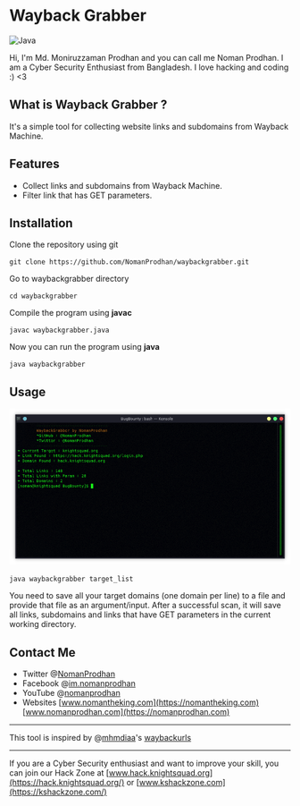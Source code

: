 # Wayback Grabber
![Java](https://img.shields.io/badge/language-java-blue)

Hi,  I'm Md. Moniruzzaman Prodhan and  you can call me Noman Prodhan. I am a Cyber Security Enthusiast from Bangladesh. I love hacking and coding :) <3

## What is Wayback Grabber ?

It's a simple tool for collecting website links and subdomains from Wayback Machine.

## Features
- Collect links and subdomains from Wayback Machine.
- Filter link that has GET parameters.

## Installation
Clone the repository using git
```console
git clone https://github.com/NomanProdhan/waybackgrabber.git
```
Go to waybackgrabber directory
```console
cd waybackgrabber
```
Compile the program using **javac**
```console
javac waybackgrabber.java
```
Now you can run the program using **java**
```console
java waybackgrabber
```

## Usage
![Screenshot](https://raw.githubusercontent.com/NomanProdhan/waybackgrabber/main/waybackgrabber.png)
```console
java waybackgrabber target_list
```
You need to save all your target domains (one domain per line) to a file and provide that file as an argument/input.
After a successful scan, it will save all links, subdomains and links that have GET parameters in the current working directory.


## Contact Me
- Twitter @[NomanProdhan](https://twitter.com/nomanProdhan)
- Facebook @[im.nomanprodhan](https://www.facebook.com/im.nomanprodhan/)
- YouTube @[nomanprodhan](https://www.youtube.com/c/NOMANPRODHAN)
- Websites [www.nomantheking.com](https://nomantheking.com) [www.nomanprodhan.com](https://nomanprodhan.com)
---
This tool is inspired by @[mhmdiaa](https://gist.github.com/mhmdiaa)'s [waybackurls](https://gist.github.com/mhmdiaa/adf6bff70142e5091792841d4b372050)

---
If you are a Cyber Security enthusiast and want to improve your skill, you can join our Hack Zone at [www.hack.knightsquad.org](https://hack.knightsquad.org/) or [www.kshackzone.com](https://kshackzone.com/)
